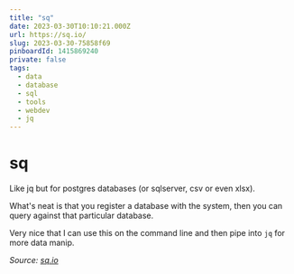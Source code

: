 ```yaml
---
title: "sq"
date: 2023-03-30T10:10:21.000Z
url: https://sq.io/
slug: 2023-03-30-75858f69
pinboardId: 1415869240
private: false
tags:
  - data
  - database
  - sql
  - tools
  - webdev
  - jq
---
```


# sq

Like jq but for postgres databases (or sqlserver, csv or even xlsx).

What's neat is that you register a database with the system, then you can query against that particular database.

Very nice that I can use this on the command line and then pipe into `jq` for more data manip.

_Source: [sq.io](https://sq.io/)_
